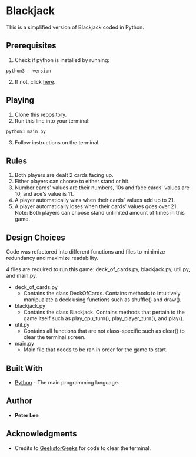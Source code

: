 # Blackjack

This is a simplified version of Blackjack coded in Python.

## Prerequisites

1. Check if python is installed by running:
```
python3 --version
```
2. If not, click [here](https://realpython.com/installing-python/).

## Playing

1. Clone this repository.
2. Run this line into your terminal:

```
python3 main.py
```

3. Follow instructions on the terminal.

## Rules
1. Both players are dealt 2 cards facing up.
2. Either players can choose to either stand or hit.
3. Number cards' values are their numbers, 10s and face cards' values are 10, and ace's value is 11.
4. A player automatically wins when their cards' values add up to 21.
5. A player automatically loses when their cards' values goes over 21.
Note: Both players can choose stand unlimited amount of times in this game.

## Design Choices
Code was refactored into different functions and files to minimize redundancy and maximize readability. 

4 files are required to run this game: deck_of_cards.py, blackjack.py, util.py, and main.py.
- deck_of_cards.py
  - Contains the class DeckOfCards. Contains methods to intuitively manipualate a deck using functions such as shuffle() and draw().
- blackjack.py
  - Contains the class Blackjack. Contains methods that pertain to the game itself such as play_cpu_turn(), play_player_turn(), and play().
- util.py
  - Contains all functions that are not class-specific such as clear() to clear the terminal screen.
- main.py
  - Main file that needs to be ran in order for the game to start.
  

## Built With

* [Python](https://www.python.org/) - The main programming language.

## Author

* **Peter Lee**

## Acknowledgments

* Credits to [GeeksforGeeks](https://www.geeksforgeeks.org/clear-screen-python/) for code to clear the terminal.
